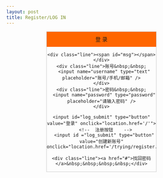 ```yaml
---
layout: post
title: Register/LOG IN
---
```


<!DOCTYPE html>
<html>
    <center>
<head>
<meta charset="utf-8">
<title>登录</title>
    <link href="testlogin.css" rel="stylesheet" type="text/css"/>
<style>
    #login {
    width: 290px;
    height: auto;
    overflow: hidden;
    border: solid 1px #CCCCCC;
}
#login_title {
    width: 100%;
    height: 40px;
    line-height: 40px;
    background-color: #F60;
    text-align: center;
}
.line {
    width: 250px;
    height: 30px;
    line-height: 30px;
    margin-left: 20px;
    text-align: center;
    font-family: 楷体;
}
.line input {
    width: 150px;
}
.line a {
    font-size: 14px;
    color: black;
}
.line span {
    color: #F00;
}
#log_submit {
    display: block;
    width: 200px;
    height: 30px;
    margin-left: 45px;
    margin-top: 15px;
    margin-bottom: 5px;
}
</style>
</head>


<body>
<form action="#" method="post">
  <div id="login">
    <div id="login_title">登&nbsp;录</div>

    <div class="line"><span id="msg"></span></div>
    <div class="line">账号&nbsp;&nbsp;
      <input name="username" type="text" placeholder="账号/手机/邮箱" />
    </div>
    <div class="line">密码&nbsp;&nbsp;
      <input name="password" type="password" placeholder="请输入密码" />
    </div>
    
    <input id="log_submit" type="button" value="登录" onclick="location.href='/'">
       <!--  注册按钮    -->
      <input id ="log_submit" type="button" value="创建新账号" onclick="location.href='/trying/register.html'">

    <div class="line"><a href="#">找回密码</a>&nbsp;&nbsp;&nbsp;&nbsp;</div>

  </div>
</form>
</body>
 </center>
</html>
